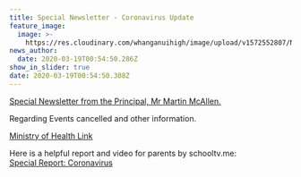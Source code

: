 ```yaml
---
title: Special Newsletter - Coronavirus Update
feature_image:
  image: >-
    https://res.cloudinary.com/whanganuihigh/image/upload/v1572552807/News/GREEN_WHS_HEADER.jpg
news_author:
  date: 2020-03-19T00:54:50.286Z
show_in_slider: true
date: 2020-03-19T00:54:50.308Z
---
```

[Special Newsletter from the Principal, Mr Martin McAllen.  ](https://res.cloudinary.com/whanganuihigh/image/upload/v1584580931/newsletters/Special_Newsletter_re_Coronavirus_19.03.20.pdf)

Regarding Events cancelled and other information.  

[Ministry of Health Link](https://www.health.govt.nz/our-work/diseases-and-conditions/covid-19-novel-coronavirus/covid-19-novel-coronavirus-health-advice-general-public?fbclid=IwAR2vwBlLHZga9L8QxuBijZpnptk7VHX8jS-v7HGICPfwiTyoJBcCe2jjxAk)

Here is a helpful report and video for parents by schooltv.me:  
[Special Report: Coronavirus](https://schooltv.me/wellbeing_news/special-report-coronavirus)